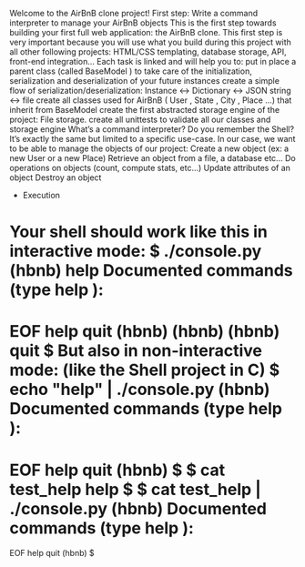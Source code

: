 Welcome to the AirBnB clone project!
First step: Write a command interpreter to manage your AirBnB objects
This is the first step towards building your first full web application: the AirBnB clone. This first step is very important because you will use what you build during this project with all other following projects: HTML/CSS templating, database storage, API, front-end integration...
Each task is linked and will help you to:
put in place a parent class (called BaseModel ) to take care of the initialization, serialization and deserialization of your future instances
create a simple flow of serialization/deserialization: Instance <-> Dictionary <-> JSON string <-> file
create all classes used for AirBnB ( User , State , City , Place ...) that inherit from BaseModel
create the first abstracted storage engine of the project: File storage.
create all unittests to validate all our classes and storage engine
What’s a command interpreter?
Do you remember the Shell? It’s exactly the same but limited to a specific use-case. In our case, we want to be able to manage the objects of our project:
Create a new object (ex: a new User or a new Place) Retrieve an object from a file, a database etc...
Do operations on objects (count, compute stats, etc...) Update attributes of an object
Destroy an object
- Execution

Your shell should work like this in interactive mode:
 $ ./console.py
 (hbnb) help
 Documented commands (type help <topic>):
 ========================================
 EOF  help  quit
 (hbnb)
 (hbnb)
 (hbnb) quit
 $
But also in non-interactive mode: (like the Shell project in C)
  $ echo "help" | ./console.py
 (hbnb)
 Documented commands (type help <topic>):
 ========================================
 EOF  help  quit
 (hbnb)
 $
 $ cat test_help
 help
 $
 $ cat test_help | ./console.py
 (hbnb)
 Documented commands (type help <topic>):
 ========================================
 EOF  help  quit
 (hbnb)
$

